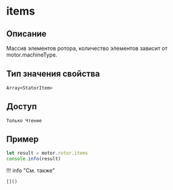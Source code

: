 # items

## Описание
Массив элементов ротора, количество элементов зависит от motor.machineType.

## Тип значения свойства
`Array<StatorItem>`

## Доступ
`Только Чтение`

## Пример
```javascript linenums="1"
let result = motor.rotor.items
console.info(result)
```

!!! info "См. также"

    []()

